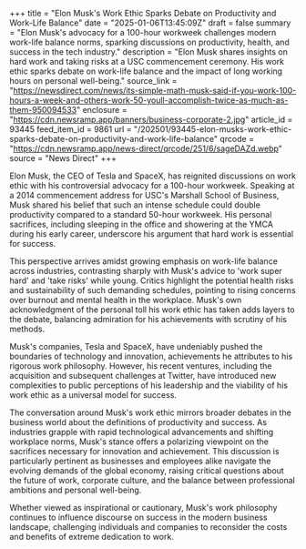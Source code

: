 +++
title = "Elon Musk's Work Ethic Sparks Debate on Productivity and Work-Life Balance"
date = "2025-01-06T13:45:09Z"
draft = false
summary = "Elon Musk's advocacy for a 100-hour workweek challenges modern work-life balance norms, sparking discussions on productivity, health, and success in the tech industry."
description = "Elon Musk shares insights on hard work and taking risks at a USC commencement ceremony. His work ethic sparks debate on work-life balance and the impact of long working hours on personal well-being."
source_link = "https://newsdirect.com/news/its-simple-math-musk-said-if-you-work-100-hours-a-week-and-others-work-50-youll-accomplish-twice-as-much-as-them-950094533"
enclosure = "https://cdn.newsramp.app/banners/business-corporate-2.jpg"
article_id = 93445
feed_item_id = 9861
url = "/202501/93445-elon-musks-work-ethic-sparks-debate-on-productivity-and-work-life-balance"
qrcode = "https://cdn.newsramp.app/news-direct/qrcode/251/6/sageDAZd.webp"
source = "News Direct"
+++

<p>Elon Musk, the CEO of Tesla and SpaceX, has reignited discussions on work ethic with his controversial advocacy for a 100-hour workweek. Speaking at a 2014 commencement address for USC's Marshall School of Business, Musk shared his belief that such an intense schedule could double productivity compared to a standard 50-hour workweek. His personal sacrifices, including sleeping in the office and showering at the YMCA during his early career, underscore his argument that hard work is essential for success.</p><p>This perspective arrives amidst growing emphasis on work-life balance across industries, contrasting sharply with Musk's advice to 'work super hard' and 'take risks' while young. Critics highlight the potential health risks and sustainability of such demanding schedules, pointing to rising concerns over burnout and mental health in the workplace. Musk's own acknowledgment of the personal toll his work ethic has taken adds layers to the debate, balancing admiration for his achievements with scrutiny of his methods.</p><p>Musk's companies, Tesla and SpaceX, have undeniably pushed the boundaries of technology and innovation, achievements he attributes to his rigorous work philosophy. However, his recent ventures, including the acquisition and subsequent challenges at Twitter, have introduced new complexities to public perceptions of his leadership and the viability of his work ethic as a universal model for success.</p><p>The conversation around Musk's work ethic mirrors broader debates in the business world about the definitions of productivity and success. As industries grapple with rapid technological advancements and shifting workplace norms, Musk's stance offers a polarizing viewpoint on the sacrifices necessary for innovation and achievement. This discussion is particularly pertinent as businesses and employees alike navigate the evolving demands of the global economy, raising critical questions about the future of work, corporate culture, and the balance between professional ambitions and personal well-being.</p><p>Whether viewed as inspirational or cautionary, Musk's work philosophy continues to influence discourse on success in the modern business landscape, challenging individuals and companies to reconsider the costs and benefits of extreme dedication to work.</p>